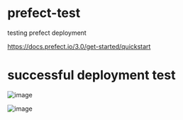 # prefect-test
testing prefect deployment

https://docs.prefect.io/3.0/get-started/quickstart

# successful deployment test
![image](https://github.com/user-attachments/assets/fb9e4cb0-dc83-4c4b-bd17-704646ce8f1e)


![image](https://github.com/user-attachments/assets/26dfbcb9-5750-42c3-b304-b05b530f8ec4)

